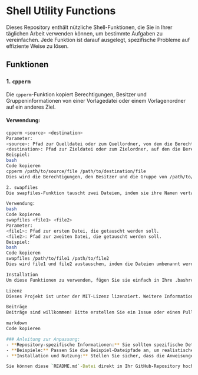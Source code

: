 # Shell Utility Functions

Dieses Repository enthält nützliche Shell-Funktionen, die Sie in Ihrer täglichen Arbeit verwenden können, um bestimmte Aufgaben zu vereinfachen. Jede Funktion ist darauf ausgelegt, spezifische Probleme auf effiziente Weise zu lösen.

## Funktionen

### 1. `cpperm`

Die `cpperm`-Funktion kopiert Berechtigungen, Besitzer und Gruppeninformationen von einer Vorlagedatei oder einem Vorlagenordner auf ein anderes Ziel.

#### Verwendung:

```bash
cpperm <source> <destination>
Parameter:
<source>: Pfad zur Quelldatei oder zum Quellordner, von dem die Berechtigungen kopiert werden.
<destination>: Pfad zur Zieldatei oder zum Zielordner, auf den die Berechtigungen angewendet werden sollen.
Beispiel:
bash
Code kopieren
cpperm /path/to/source/file /path/to/destination/file
Dies wird die Berechtigungen, den Besitzer und die Gruppe von /path/to/source/file auf /path/to/destination/file kopieren.

2. swapfiles
Die swapfiles-Funktion tauscht zwei Dateien, indem sie ihre Namen vertauscht.

Verwendung:
bash
Code kopieren
swapfiles <file1> <file2>
Parameter:
<file1>: Pfad zur ersten Datei, die getauscht werden soll.
<file2>: Pfad zur zweiten Datei, die getauscht werden soll.
Beispiel:
bash
Code kopieren
swapfiles /path/to/file1 /path/to/file2
Dies wird file1 und file2 austauschen, indem die Dateien umbenannt werden.

Installation
Um diese Funktionen zu verwenden, fügen Sie sie einfach in Ihre .bashrc oder .bash_profile Datei ein. Dies ermöglicht Ihnen den Zugriff auf die Funktionen direkt aus Ihrem Terminal.

Lizenz
Dieses Projekt ist unter der MIT-Lizenz lizenziert. Weitere Informationen finden Sie in der LICENSE-Datei.

Beiträge
Beiträge sind willkommen! Bitte erstellen Sie ein Issue oder einen Pull-Request, wenn Sie verbesserte Funktionalitäten hinzufügen oder Fehler beheben möchten.

markdown
Code kopieren

### Anleitung zur Anpassung:
- **Repository-spezifische Informationen:** Sie sollten spezifische Details wie den Lizenztyp und die Beitragsrichtlinien entsprechend Ihrem Projekt anpassen.
- **Beispiele:** Passen Sie die Beispiel-Dateipfade an, um realistischere oder spezifische Beispiele für Ihre Zielgruppe zu bieten.
- **Installation und Nutzung:** Stellen Sie sicher, dass die Anweisungen klar und für alle potenziellen Nutzer Ihres Repositories verständlich sind.

Sie können diese `README.md`-Datei direkt in Ihr GitHub-Repository hochladen, um Ihre Shell-Funktionen z

